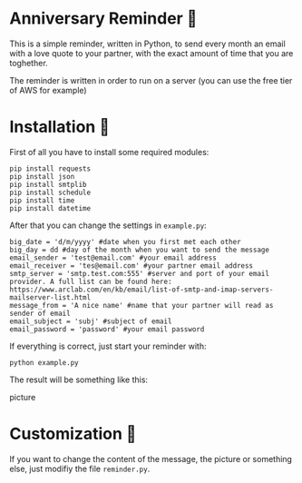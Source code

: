 # Anniversary Reminder :couple_with_heart:

This is a simple reminder, written in Python, to send every month an email with a love quote to your partner, with the exact amount of time that you are toghether.

The reminder is written in order to run on a server (you can use the free tier of AWS for example)

# Installation :green_heart:

First of all you have to install some required modules:
```
pip install requests
pip install json
pip install smtplib
pip install schedule
pip install time
pip install datetime
```

After that you can change the settings in `example.py`:

```
big_date = 'd/m/yyyy' #date when you first met each other
big_day = dd #day of the month when you want to send the message
email_sender = 'test@email.com' #your email address
email_receiver = 'tes@email.com' #your partner email address
smtp_server = 'smtp.test.com:555' #server and port of your email provider. A full list can be found here: https://www.arclab.com/en/kb/email/list-of-smtp-and-imap-servers-mailserver-list.html
message_from = 'A nice name' #name that your partner will read as sender of email
email_subject = 'subj' #subject of email
email_password = 'password' #your email password
```

If everything is correct, just start your reminder with:
```
python example.py
```

The result will be something like this:

picture

# Customization :blue_heart:
If you want to change the content of the message, the picture or something else, just modifiy the file `reminder.py`.
